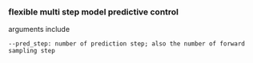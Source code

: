 
### flexible multi step model predictive control

arguments include 

    --pred_step: number of prediction step; also the number of forward sampling step
